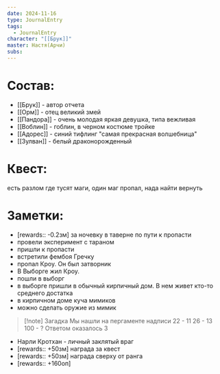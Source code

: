 ```yaml
---
date: 2024-11-16
type: JournalEntry
tags:
  - JournalEntry
character: "[[Брук]]"
master: Настя(Арчи)
subs:
---
```

# Состав:
- [[Брук]] - автор отчета
- [[Орм]] - отец великий змей 
- [[Пандора]] - очень молодая яркая девушка, типа вежливая
- [[Воблин]] - гоблин, в черном костюме тройке
- [[Адорес]] - синий тифлинг "самая прекрасная волшебница"
- [[Зулван]] - белый драконорожденный
# Квест:
есть разлом где тусят маги, один маг пропал, нада найти вернуть
# Заметки:
- [rewards:: -0.2зм] за ночевку в таверне по пути к пропасти
- провели эксперимент с тараном
- пришли к пропасти
- встретили фембоя Гречку
- пропал Кроу. Он был затворник
- В Выборге жил Кроу.
- пошли в выборг
- в выборге пришли в обычный кирпичный дом. В нем живет кто-то среднего достатка
- в кирпичном доме куча мимиков
- можно сделать оружие из мимик
> [!note] Загадка
> Мы нашли на пергаменте надписи
> 22 - 11
> 26 - 13
> 100 - ?
> Ответом оказалось 3

- Нарли Кротхан - личный заклятый враг
- [rewards:: +50зм] награда за квест
- [rewards:: +50зм] награда сверху от ранга
- [rewards:: +160оп] 